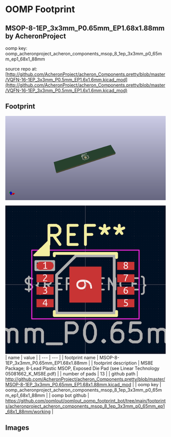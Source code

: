 # OOMP Footprint  
## MSOP-8-1EP_3x3mm_P0.65mm_EP1.68x1.88mm  by AcheronProject  
  
oomp key: oomp_acheronproject_acheron_components_msop_8_1ep_3x3mm_p0_65mm_ep1_68x1_88mm  
  
source repo at: [http://github.com/AcheronProject/acheron_Components.pretty/blob/master/VQFN-16-1EP_3x3mm_P0.5mm_EP1.6x1.6mm.kicad_mod](http://github.com/AcheronProject/acheron_Components.pretty/blob/master/VQFN-16-1EP_3x3mm_P0.5mm_EP1.6x1.6mm.kicad_mod)  
## Footprint  
  
[![working_kicad_pcb_3d.png](working_kicad_pcb_3d_600.png)](working_kicad_pcb_3d.png)  
  
[![working.png](working_600.png)](working.png)  
| name | value | 
| --- | --- | 
| footprint name | MSOP-8-1EP_3x3mm_P0.65mm_EP1.68x1.88mm | 
| footprint description | MS8E Package; 8-Lead Plastic MSOP, Exposed Die Pad (see Linear Technology 05081662_K_MS8E.pdf) | 
| number of pads | 13 | 
| github path | http://github.com/AcheronProject/acheron_Components.pretty/blob/master/MSOP-8-1EP_3x3mm_P0.65mm_EP1.68x1.88mm.kicad_mod | 
| oomp key | oomp_acheronproject_acheron_components_msop_8_1ep_3x3mm_p0_65mm_ep1_68x1_88mm | 
| oomp bot github | https://github.com/oomlout/oomlout_oomp_footprint_bot/tree/main/footprints/acheronproject_acheron_components_msop_8_1ep_3x3mm_p0_65mm_ep1_68x1_88mm/working | 
## Images  
